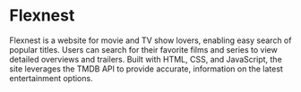 # Flexnest
Flexnest is a website for movie and TV show lovers, enabling easy search of popular titles. Users can search for their favorite films and series to view detailed overviews and trailers. Built with HTML, CSS, and JavaScript, the site leverages the TMDB API to provide accurate,  information on the latest entertainment options.
